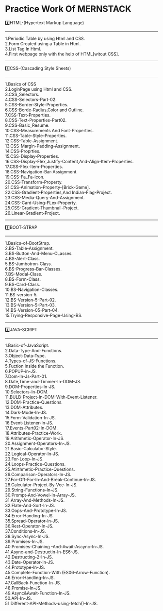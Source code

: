 # Practice Work Of MERNSTACK

1️⃣HTML-(Hypertext Markup Language)
<hr>
1.Periodic Table by using Html and CSS.<br>
2.Form Created using a Table in Html.<br>
3.List Tag In Html.<br>
4.First webpage only with the help of HTML[witout CSS].<br>
<hr>
2️⃣CSS-(Cascading Style Sheets)
<hr>
1.Basics of CSS<br>
2.LoginPage using Html and CSS.<br>
3.CSS_Selectors.<br>
4.CSS-Selectors-Part-02.<br>
5.CSS-Border-Style-Properties.<br>
6.CSS-Borde-Radius,Color and Outline.<br>
7.CSS-Text-Properties.<br>
8.CSS-Text-Properties-Part02.<br>
9.CSS-Basic_Resume.<br>
10.CSS-Measurements And Font-Properties.<br>
11.CSS-Table-Style-Properties.<br>
12.CSS-Table-Assignment.<br>
13.CSS-Margin-Padding-Assignment.<br>
14.CSS-Proprties.<br>
15.CSS-Display-Properties.<br>
16.CSS-Display-Flex,Justify-Content,And-Align-Item-Properties.<br>
17.CSS-Flex-Item-Properties.<br>
18.CSS-Navigation-Bar-Assignment.<br>
19.CSS-Fa_Fa-Icon.<br>
20.CSS-Transform-Property.<br>
21.CSS-Animation-Property-[Brick-Game].<br>
22.CSS-Gradient-Properties,And Indian-Flag-Project.<br>
23.CSS-Media-Query-And-Assignment.<br>
24.CSS-Card-Using-FLex-Property.<br>
25.CSS-Gradient-Thumbnail-Project.<br>
26.Linear-Gradient-Project.
<hr>
3️⃣BOOT-STRAP
<hr>
1.Basics-of-BootStrap.<br>
2.BS-Table-Assignment.<br>
3.BS-Button-And-Menu-CLasses.<br>
4.BS-Alert-Class.<br>
5.BS-Jumbotron-Class.<br>
6.BS-Progress-Bar-Classes.<br>
7.BS-Modal-Class.<br>
8.BS-Form-Class.<br>
9.BS-Card-Class.<br>
10.BS-Navigation-Classes.<br>
11.BS-version-5.<br>
12.BS-Version-5-Part-02.<br>
13.BS-Version-5-Part-03.<br>
14.BS-Version-05-Part-04.<br>
15.Trying-Responsive-Page-Using-BS.
<hr>
4️⃣JAVA-SCRIPT
<hr>
1.Basic-of-JavaScript.<br>
2.Data-Type-And-Functions.<br>
3.Object-Data-Type.<br>
4.Types-of-JS-Functions.<br>
5.Fuction Inside the Function.<br>
6.POPUP-in-JS.<br>
7.Dom-In-Js-Part-01.<br>
8.Date,Time-and-Timmer-In-DOM-JS.<br>
9.DOM-Properties-In-JS.<br>
10.Selectors-In-DOM.<br>
11.BULB-Project-In-DOM-With-Event-Listener.<br>
12.DOM-Practice-Questions.<br>
13.DOM-Attributes.<br>
14.Dark-Mode-In-JS.<br>
15.Form-Validation-In-JS.<br>
16.Event-Listener-In-JS.<br>
17.Events-Part02-In-DOM.<br>
18.Attributes-Practice-Work.<br>
19.Arithmetic-Operator-In-JS.<br>
20.Assignment-Operators-In-JS.<br>
21.Basic-Calculator-Style.<br>
22.Logical-Operator-In-JS.<br>
23.For-Loop-In-JS.<br>
24.Loops-Practice-Questions.<br>
25.Atirthmetic-Practice-Questions.<br>
26.Comparison-Operators-In-JS.<br>
27.For-Off-For-In-And-Break-Continue-In-JS.<br>
28.Calculator-Project-By-Vee-In-JS.<br>
29.String-Functions-In-JS.<br>
30.Prompt-And-Vowel-In-Array-JS.<br>
31.Array-And-Methods-In-JS.<br>
32.Flate-And-Sort-In-JS.<br>
33.Oops-And-Prototype-In-JS.<br>
34.Error-Handing-In-JS.<br>
35.Spread-Operator-In-JS.<br>
36.Rest-Operator-In-JS.<br>
37.Conditions-In-JS.<br>
38.Sync-Async-In-JS.<br>
39.Promises-In-JS.<br>
40.Promises-Chaining -And-Await-Ascync-In-JS.<br>
41.Async-and-Destructin-In-ES6-JS.<br>
42.Destructing-2-In-JS.<br>
43.Date-Operator-In-JS.<br>
44.Prototype-In-JS.<br>
45.Complete-Function-With (ES06-Arrow-Function).<br>
46.Error-Handling-In-JS.<br>
47.CallBack-Function-In-JS.<br>
48.Promise-In-JS.<br>
49.Async&Await-Function-In-JS.<br>
50.API-In-JS.<br>
51.Different-API-Methods-using-fetch()-In-JS.




